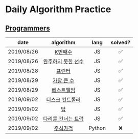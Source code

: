 # Daily Algorithm Practice 



## [Programmers](https://programmers.co.kr/)


|    date    |                          algorithm                          |  lang  | solved? |
| :--------: | :---------------------------------------------------------: | :----: | :-----: |
| 2019/08/26 |         [K번째수](./programmers/solved/K번째수/README.md)         |   JS   |    ✅    |
| 2019/08/26 | [완주하지 못한 선수](./programmers/solved/완주하지%20못한%20선수/README.md) |   JS   |    ✅    |
| 2019/08/28 |          [프린터](./programmers/solved/프린터/README.md)          |   JS   |    ✅    |
| 2019/08/29 |     [가장 큰 수](./programmers/solved/가장%20큰%20수/README.md)     |   JS   |    ✅    |
| 2019/08/29 |        [베스트앨범](./programmers/solved/베스트앨범/README.md)        |   JS   |    ✅    |
| 2019/09/02 |    [디스크 컨트롤러](./programmers/solved/디스크%20컨트롤러/README.md)    |   JS   |    ✅    |
| 2019/09/02 |            [탑](./programmers/solved/탑/README.md)            |   JS   |    ✅    |
| 2019/09/02 | [다리를 건너는 트럭](./programmers/solved/다리를%20건너는%20트럭/README.md) |   JS   |    ✅    |
| 2019/09/02 |         [주식가격](./programmers/notYet/주식가격/README.md)         | Python |    ❌    |



